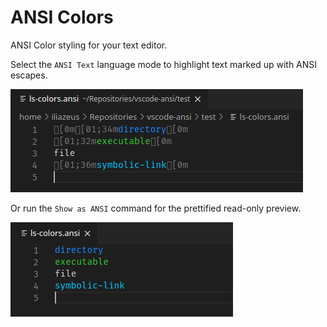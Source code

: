 # ANSI Colors

ANSI Color styling for your text editor.

Select the `ANSI Text` language mode to highlight text marked up with ANSI escapes.

![screenshot](images/screenshot.png)

Or run the `Show as ANSI` command for the prettified read-only preview.

![screenshot 2](images/screenshot2.png)
